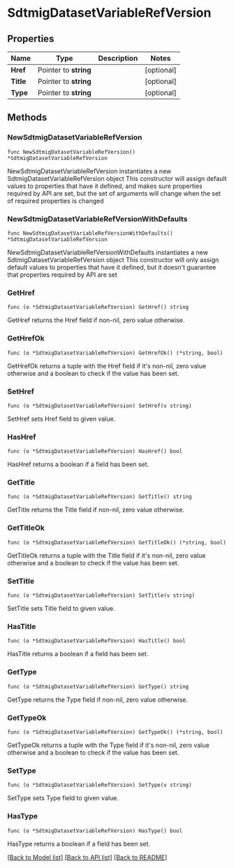 # SdtmigDatasetVariableRefVersion

## Properties

Name | Type | Description | Notes
------------ | ------------- | ------------- | -------------
**Href** | Pointer to **string** |  | [optional] 
**Title** | Pointer to **string** |  | [optional] 
**Type** | Pointer to **string** |  | [optional] 

## Methods

### NewSdtmigDatasetVariableRefVersion

`func NewSdtmigDatasetVariableRefVersion() *SdtmigDatasetVariableRefVersion`

NewSdtmigDatasetVariableRefVersion instantiates a new SdtmigDatasetVariableRefVersion object
This constructor will assign default values to properties that have it defined,
and makes sure properties required by API are set, but the set of arguments
will change when the set of required properties is changed

### NewSdtmigDatasetVariableRefVersionWithDefaults

`func NewSdtmigDatasetVariableRefVersionWithDefaults() *SdtmigDatasetVariableRefVersion`

NewSdtmigDatasetVariableRefVersionWithDefaults instantiates a new SdtmigDatasetVariableRefVersion object
This constructor will only assign default values to properties that have it defined,
but it doesn't guarantee that properties required by API are set

### GetHref

`func (o *SdtmigDatasetVariableRefVersion) GetHref() string`

GetHref returns the Href field if non-nil, zero value otherwise.

### GetHrefOk

`func (o *SdtmigDatasetVariableRefVersion) GetHrefOk() (*string, bool)`

GetHrefOk returns a tuple with the Href field if it's non-nil, zero value otherwise
and a boolean to check if the value has been set.

### SetHref

`func (o *SdtmigDatasetVariableRefVersion) SetHref(v string)`

SetHref sets Href field to given value.

### HasHref

`func (o *SdtmigDatasetVariableRefVersion) HasHref() bool`

HasHref returns a boolean if a field has been set.

### GetTitle

`func (o *SdtmigDatasetVariableRefVersion) GetTitle() string`

GetTitle returns the Title field if non-nil, zero value otherwise.

### GetTitleOk

`func (o *SdtmigDatasetVariableRefVersion) GetTitleOk() (*string, bool)`

GetTitleOk returns a tuple with the Title field if it's non-nil, zero value otherwise
and a boolean to check if the value has been set.

### SetTitle

`func (o *SdtmigDatasetVariableRefVersion) SetTitle(v string)`

SetTitle sets Title field to given value.

### HasTitle

`func (o *SdtmigDatasetVariableRefVersion) HasTitle() bool`

HasTitle returns a boolean if a field has been set.

### GetType

`func (o *SdtmigDatasetVariableRefVersion) GetType() string`

GetType returns the Type field if non-nil, zero value otherwise.

### GetTypeOk

`func (o *SdtmigDatasetVariableRefVersion) GetTypeOk() (*string, bool)`

GetTypeOk returns a tuple with the Type field if it's non-nil, zero value otherwise
and a boolean to check if the value has been set.

### SetType

`func (o *SdtmigDatasetVariableRefVersion) SetType(v string)`

SetType sets Type field to given value.

### HasType

`func (o *SdtmigDatasetVariableRefVersion) HasType() bool`

HasType returns a boolean if a field has been set.


[[Back to Model list]](../README.md#documentation-for-models) [[Back to API list]](../README.md#documentation-for-api-endpoints) [[Back to README]](../README.md)


